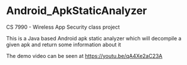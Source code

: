 # Android_ApkStaticAnalyzer
CS 7990 - Wireless App Security class project

This is a Java based Android apk static analyzer which will decompile a given apk and return some information about it

The demo video can be seen at https://youtu.be/qA4Xe2aC23A
